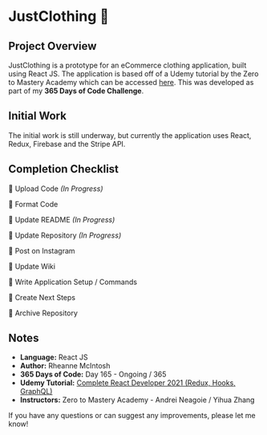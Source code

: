 # JustClothing :dress:

## Project Overview
JustClothing is a prototype for an eCommerce clothing application, built using React JS. The application is based off of a Udemy tutorial by the Zero to Mastery Academy which can be accessed [here](https://www.udemy.com/course/complete-react-developer-zero-to-mastery/). This was developed as part of my **365 Days of Code Challenge**.

## Initial Work
The initial work is still underway, but currently the application uses React, Redux, Firebase and the Stripe API.

<!-- :black_square_button: for not complete -->
<!-- :white_check_mark: for complete -->
## Completion Checklist
:black_square_button: Upload Code _(In Progress)_

:black_square_button: Format Code

:black_square_button: Update README _(In Progress)_

:black_square_button: Update Repository _(In Progress)_

:black_square_button: Post on Instagram

:black_square_button: Update Wiki

:black_square_button: Write Application Setup / Commands

:black_square_button: Create Next Steps
 
:black_square_button: Archive Repository

<!-- Repository Next Steps -->
<!-- 
## Next Steps
- Example Issue Name [(Issue #1)]()
- Host site if possible
-->

<!-- Repository Notes -->
## Notes
- **Language:** React JS
- **Author:** Rheanne McIntosh
- **365 Days of Code:** Day 165 - Ongoing / 365
- **Udemy Tutorial:** [Complete React Developer 2021 (Redux, Hooks, GraphQL)](https://www.udemy.com/course/complete-react-developer-zero-to-mastery/)
- **Instructors:** Zero to Mastery Academy - Andrei Neagoie / Yihua Zhang 

If you have any questions or can suggest any improvements, please let me know!

<!-- Application Setup / Commands -->
<!--
## Application Setup / Commands
-->
